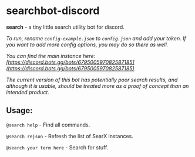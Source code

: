 # searchbot-discord
**search** - a tiny little search utility bot for discord.

 _To run, rename `config-example.json` to `config.json` and add your token. If you want to add more config options, you may do so there as well._

 _You can find the main instance here: [https://discord.bots.gg/bots/679500597082587185](https://discord.bots.gg/bots/679500597082587185)_

 _The current version of this bot has potentially poor search results, and although it is usable, should be treated more as a proof of concept than an intended product._
 
 ## Usage:
 
 `@search help` - Find all commands.
 
 `@search rejson` - Refresh the list of SearX instances.
 
 `@search your term here` - Search for stuff.
